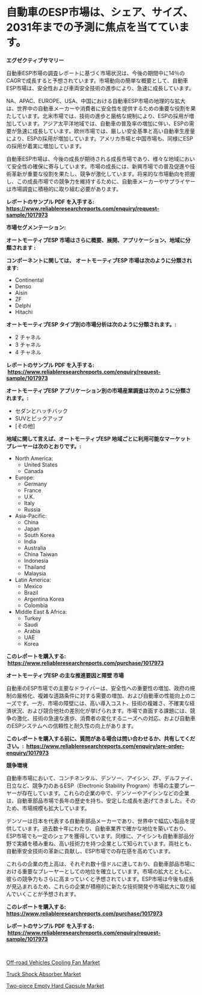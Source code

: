 <p><h1>自動車のESP市場は、シェア、サイズ、2031年までの予測に焦点を当てています。</h1></p><p><strong>エグゼクティブサマリー</strong></p>
<p><p>自動車ESP市場の調査レポートに基づく市場状況は、今後の期間中に14％のCAGRで成長すると予想されています。市場動向の簡単な概要として、自動車ESP市場は、安全性および車両安全技術の進歩により、急速に成長しています。</p><p>NA、APAC、EUROPE、USA、中国における自動車ESP市場の地理的な拡大は、世界中の自動車メーカーや消費者に安全性を提供するための重要な役割を果たしています。北米市場では、技術の進歩と厳格な規制により、ESPの採用が増加しています。アジア太平洋地域では、自動車の普及率の増加に伴い、ESPの需要が急速に成長しています。欧州市場では、厳しい安全基準と高い自動車生産量により、ESPの採用が増加しています。アメリカ市場と中国市場も、同様にESPの採用が着実に増加しています。</p><p>自動車ESP市場は、今後の成長が期待される成長市場であり、様々な地域において安全性の確保に寄与しています。市場の成長には、新興市場での普及促進や技術革新が重要な役割を果たし、競争が激化しています。将来的な市場動向を把握し、この成長市場での競争力を維持するために、自動車メーカーやサプライヤーは市場調査に積極的に取り組む必要があります。</p></p>
<p><strong>レポートのサンプル PDF を入手する: <a href="https://www.reliableresearchreports.com/enquiry/request-sample/1017973">https://www.reliableresearchreports.com/enquiry/request-sample/1017973</a></strong></p>
<p><strong>市場セグメンテーション:</strong></p>
<p><strong> オートモーティブESP 市場はさらに概要、展開、アプリケーション、地域に分類されます :</strong></p>
<p><strong>コンポーネントに関しては、 オートモーティブESP 市場は次のように分類されます: &nbsp;</strong></p>
<p><ul><li>Continental</li><li>Denso</li><li>Aisin</li><li>ZF</li><li>Delphi</li><li>Hitachi</li></ul></p>
<p><strong> オートモーティブESP タイプ別の市場分析は次のように分類されます。:</strong></p>
<p><ul><li>2 チャネル</li><li>3 チャネル</li><li>4 チャネル</li></ul></p>
<p><strong>レポートのサンプル PDF を入手する: &nbsp;<a href="https://www.reliableresearchreports.com/enquiry/request-sample/1017973">https://www.reliableresearchreports.com/enquiry/request-sample/1017973</a></strong></p>
<p><strong> オートモーティブESP アプリケーション別の市場産業調査は次のように分類されます。:</strong></p>
<p><ul><li>セダンとハッチバック</li><li>SUVとピックアップ</li><li>[その他]</li></ul></p>
<p><strong>地域に関して言えば、オートモーティブESP 地域ごとに利用可能なマーケットプレーヤーは次のとおりです。:</strong></p>
<p><ul>
    <li>
        North America:
        <ul>
            <li>United States</li>
            <li>Canada</li>
        </ul>
    </li>
    <li>
        Europe:
        <ul>
            <li>Germany</li>
            <li>France</li>
            <li>U.K.</li>
            <li>Italy</li>
            <li>Russia</li>
        </ul>
    </li>
    <li>
        Asia-Pacific:
        <ul>
            <li>China</li>
            <li>Japan</li>
            <li>South Korea</li>
            <li>India</li>
            <li>Australia</li>
            <li>China Taiwan</li>
            <li>Indonesia</li>
            <li>Thailand</li>
            <li>Malaysia</li>
        </ul>
    </li>
    <li>
        Latin America:
        <ul>
            <li>Mexico</li>
            <li>Brazil</li>
            <li>Argentina Korea</li>
            <li>Colombia</li>
        </ul>
    </li>
    <li>
        Middle East & Africa:
        <ul>
            <li>Turkey</li>
            <li>Saudi</li>
            <li>Arabia</li>
            <li>UAE</li>
            <li>Korea</li>
        </ul>
    </li>
    </ul></p>
<p><strong>このレポートを購入する: &nbsp;<a href="https://www.reliableresearchreports.com/purchase/1017973">https://www.reliableresearchreports.com/purchase/1017973</a></strong></p>
<p><strong>オートモーティブESP の主な推進要因と障壁 市場</strong></p>
<p><p>自動車のESP市場での主要なドライバーは、安全性への重要性の増加、政府の規制の厳格化、複雑な道路条件に対する需要の増加、および自動車の性能向上のニーズです。一方、市場の障壁には、高い導入コスト、技術の複雑さ、不確実な経済状況、および競合他社の差別化が挙げられます。市場で直面する課題には、競争の激化、技術の急速な進歩、消費者の変化するニーズへの対応、および自動車のESPシステムへの信頼性と耐久性の向上があります。</p></p>
<p><strong>このレポートを購入する前に、質問がある場合は問い合わせるか、共有してください。:&nbsp; <a href="https://www.reliableresearchreports.com/enquiry/pre-order-enquiry/1017973">https://www.reliableresearchreports.com/enquiry/pre-order-enquiry/1017973</a></strong></p>
<p><strong>競争環境</strong></p>
<p><p>自動車市場において、コンチネンタル、デンソー、アイシン、ZF、デルファイ、日立など、競争力のあるESP（Electronic Stability Program）市場の主要プレーヤーが存在しています。これらの企業の中で、デンソーやアイシンなどの企業は、自動車部品市場で長年の歴史を持ち、安定した成長を遂げてきました。そのため、市場規模も拡大しています。</p><p>デンソーは日本を代表する自動車部品メーカーであり、世界中で幅広い製品を提供しています。過去数十年にわたり、自動車業界で確かな地位を築いており、ESP市場でも一定のシェアを獲得しています。同様に、アイシンも自動車部品分野で実績を積み重ね、高い技術力を持つ企業として知られています。両社とも、自動車安全技術の革新に貢献し、ESP市場での存在感を高めています。</p><p>これらの企業の売上高は、それぞれ数十億ドルに達しており、自動車部品市場における重要なプレーヤーとしての地位を確立しています。市場の拡大とともに、彼らの競争力もさらに高まっていくと予想されています。ESP市場は今後も成長が見込まれるため、これらの企業が積極的に新たな技術開発や市場拡大に取り組んでいくことが予想されます。</p></p>
<p><strong>このレポートを購入する: &nbsp; <a href="https://www.reliableresearchreports.com/purchase/1017973">https://www.reliableresearchreports.com/purchase/1017973</a></strong></p>
<p><strong>レポートのサンプル PDF を入手する: &nbsp;<a href="https://www.reliableresearchreports.com/enquiry/request-sample/1017973">https://www.reliableresearchreports.com/enquiry/request-sample/1017973</a></strong><strong></strong></p>
<p>&nbsp;</p>
<p><p><a href="https://view.publitas.com/reportprime-1/off-road-vehicles-cooling-fan-market-size-share-trends-analysis-report-by-application-regional-outlook-competitive-strategies-and-segment-forecasts-2023-2030/">Off-road Vehicles Cooling Fan Market</a></p><p><a href="https://github.com/Angelnienowdseej3e45z3p8c/Market-Research-Report-List-1/blob/main/truck-shock-absorber-market.md">Truck Shock Absorber Market</a></p><p><a href="https://view.publitas.com/reportprime-1/global-two-piece-empty-hard-capsule-market-size-and-market-trends-insights-and-projections-from-2023-to-2030/">Two-piece Empty Hard Capsule Market</a></p></p>